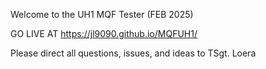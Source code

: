 Welcome to the UH1 MQF Tester (FEB 2025)

GO LIVE AT https://jl9090.github.io/MQFUH1/

Please direct all questions, issues, and ideas to TSgt. Loera
